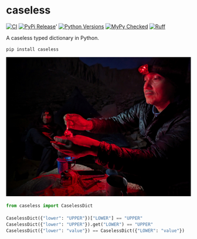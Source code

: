 # caseless

[![CI](https://github.com/clintval/caseless/actions/workflows/test.yml/badge.svg?branch=main)](https://github.com/clintval/caseless/actions/workflows/test.yml)
[![PyPi Release](https://badge.fury.io/py/caseless.svg)](https://badge.fury.io/py/caseless)'
[![Python Versions](https://img.shields.io/pypi/pyversions/caseless.svg)](https://pypi.python.org/pypi/caseless/)
[![MyPy Checked](http://www.mypy-lang.org/static/mypy_badge.svg)](http://mypy-lang.org/)
[![Ruff](https://img.shields.io/endpoint?url=https://raw.githubusercontent.com/astral-sh/ruff/main/assets/badge/v2.json)](https://github.com/astral-sh/ruff)

A caseless typed dictionary in Python.

```console
pip install caseless
```

![Guitar Lake, California](https://github.com/clintval/caseless/raw/82ec043f64a2b887ecb5233e5a43e2a2e2950b6e/.github/img/cover.jpg)

```python
from caseless import CaselessDict

CaselessDict({"lower": "UPPER"})["LOWER"] == "UPPER"
CaselessDict({"lower": "UPPER"}).get("LOWER") == "UPPER"
CaselessDict({"lower": "value"}) == CaselessDict({"LOWER": "value"})
```
